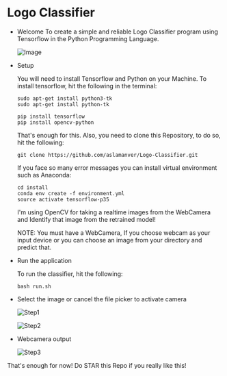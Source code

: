 # Logo Classifier
* Welcome
  To create a simple and reliable Logo Classifier program using Tensorflow in the Python Programming Language.
  
  ![Image](https://i.imgur.com/qPZCVsY.png)  
  
* Setup

  You will need to install Tensorflow and Python on your Machine.
  To install tensorflow, hit the following in the terminal:
  
      sudo apt-get install python3-tk
      sudo apt-get install python-tk
      
      pip install tensorflow
      pip install opencv-python

  That's enough for this.
  Also, you need to clone this Repository, to do so, hit the following:
     
      git clone https://github.com/aslamanver/Logo-Classifier.git

  If you face so many error messages you can install virtual environment such as Anaconda:
  
      cd install
      conda env create -f environment.yml
      source activate tensorflow-p35
     
  I'm using OpenCV for taking a realtime images from the WebCamera and Identify that image from the retrained model!
  
  NOTE: You must have a WebCamera, If you choose webcam as your input device or you can choose an image from your directory and predict that.
       

* Run the application

  To run the classifier, hit the following:
  
      bash run.sh

* Select the image or cancel the file picker to activate camera 
      
     ![Step1](https://i.imgur.com/tapxpvJ.png)
      
     ![Step2](https://i.imgur.com/QMMapMg.png)
      
 * Webcamera output
 
     ![Step3](https://i.imgur.com/mbgO3NX.png)
      
  That's enough for now!
  Do STAR this Repo if you really like this!

